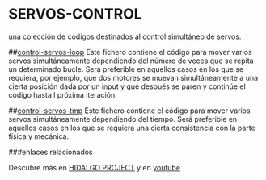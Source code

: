 # SERVOS-CONTROL
una colección de códigos destinados al control simultáneo de servos.

##[control-servos-loop](../master/control-servos-loop.ino/control-servos-loop.ino.ino)
Este fichero contiene el código para mover varios servos simultáneamente dependiendo del número de veces que se repita un determinado bucle. Será preferible en aquellos casos en los que se requiera, por ejemplo, que dos motores se muevan simultáneamente a una cierta posición dada por un input y que después se paren y continúe el código hasta l próxima iteración.

##[control-servos-tmp](../master/control_servos-tmp/control_servos-tmp.ino)
Este fichero contiene el código para mover varios servos simultáneamente dependiendo del tiempo. Será preferible en aquellos casos en los que se requiera una cierta consistencia con la parte física y mecánica.

###enlaces relacionados

Descubre más en [HIDALGO PROJECT](https://twitter.com/hacklab_upm)
y en [youtube](https://www.youtube.com/channel/UCwPrFpED4I4EtF4O_MPC7jw)
